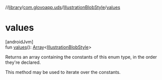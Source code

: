 //[library](../../../index.md)/[com.glovoapp.uds](../index.md)/[IllustrationBlobStyle](index.md)/[values](values.md)

# values

[androidJvm]\
fun [values](values.md)(): [Array](https://kotlinlang.org/api/latest/jvm/stdlib/kotlin/-array/index.html)&lt;[IllustrationBlobStyle](index.md)&gt;

Returns an array containing the constants of this enum type, in the order they're declared.

This method may be used to iterate over the constants.
